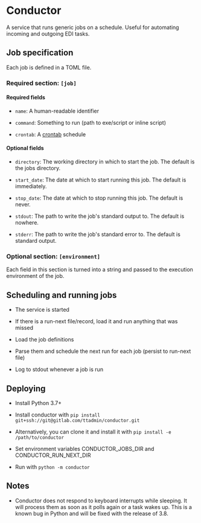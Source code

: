 

# Conductor

A service that runs generic jobs on a schedule. Useful for automating incoming and outgoing EDI tasks.

## Job specification

Each job is defined in a TOML file.

### Required section: `[job]`
#### Required fields 
- `name`: A human-readable identifier

- `command`: Something to run (path to exe/script or inline script)

- `crontab`: A [crontab](https://en.wikipedia.org/wiki/Cron#Overview) schedule

#### Optional fields 
- `directory`: The working directory in which to start the job. The default is the jobs directory.

- `start_date`: The date at which to start running this job. The default is immediately.

- `stop_date`: The date at which to stop running this job. The default is never.

- `stdout`: The path to write the job's standard output to. The default is nowhere.

- `stderr`: The path to write the job's standard error to. The default is standard output.
  
### Optional section: `[environment]`

Each field in this section is turned into a string and passed to the execution environment of the job.

## Scheduling and running jobs

- The service is started

- If there is a run-next file/record, load it and run anything that was missed

- Load the job definitions

- Parse them and schedule the next run for each job (persist to run-next file)

- Log to stdout whenever a job is run

## Deploying

- Install Python 3.7+

- Install conductor with `pip install git+ssh://git@gitlab.com/ttadmin/conductor.git`

- Alternatively, you can clone it and install it with `pip install -e /path/to/conductor`

- Set environment variables CONDUCTOR_JOBS_DIR and CONDUCTOR_RUN_NEXT_DIR

- Run with `python -m conductor`

## Notes

- Conductor does not respond to keyboard interrupts while sleeping. It will process them as soon as it polls again or a task wakes up. This is a known bug in Python and will be fixed with the release of 3.8.
